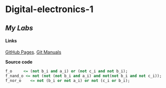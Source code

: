 # Digital-electronics-1

## ***My Labs***

#### Links
[GitHub Pages](https://pages.github.com/).
[Git Manuals](https://medium.com/swlh/how-to-make-the-perfect-readme-md-on-github-92ed5771c061)

**Source code**

```vhdl
f_o     <= (not b_i and a_i) or (not c_i and not b_i);
f_nand_o <= not (not (not b_i and a_i) and not(not b_i and not c_i)); 
f_nor_o    <= not (b_i or not a_i) or not (c_i or b_i);
```
